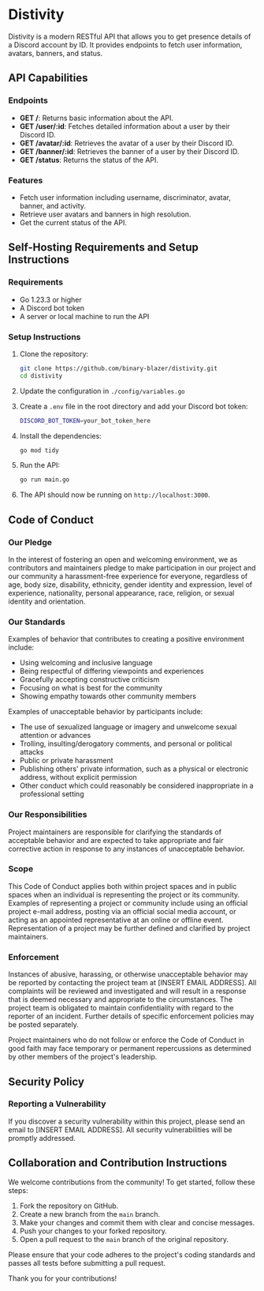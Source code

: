 # Distivity

Distivity is a modern RESTful API that allows you to get presence details of a Discord account by ID. It provides endpoints to fetch user information, avatars, banners, and status.

## API Capabilities

### Endpoints

- **GET /**: Returns basic information about the API.
- **GET /user/:id**: Fetches detailed information about a user by their Discord ID.
- **GET /avatar/:id**: Retrieves the avatar of a user by their Discord ID.
- **GET /banner/:id**: Retrieves the banner of a user by their Discord ID.
- **GET /status**: Returns the status of the API.

### Features

- Fetch user information including username, discriminator, avatar, banner, and activity.
- Retrieve user avatars and banners in high resolution.
- Get the current status of the API.

## Self-Hosting Requirements and Setup Instructions

### Requirements

- Go 1.23.3 or higher
- A Discord bot token
- A server or local machine to run the API

### Setup Instructions

1. Clone the repository:

   ```sh
   git clone https://github.com/binary-blazer/distivity.git
   cd distivity
   ```

2. Update the configuration in `./config/variables.go`

3. Create a `.env` file in the root directory and add your Discord bot token:

   ```sh
   DISCORD_BOT_TOKEN=your_bot_token_here
   ```

4. Install the dependencies:

   ```sh
   go mod tidy
   ```

5. Run the API:

   ```sh
   go run main.go
   ```

6. The API should now be running on `http://localhost:3000`.

## Code of Conduct

### Our Pledge

In the interest of fostering an open and welcoming environment, we as contributors and maintainers pledge to make participation in our project and our community a harassment-free experience for everyone, regardless of age, body size, disability, ethnicity, gender identity and expression, level of experience, nationality, personal appearance, race, religion, or sexual identity and orientation.

### Our Standards

Examples of behavior that contributes to creating a positive environment include:

- Using welcoming and inclusive language
- Being respectful of differing viewpoints and experiences
- Gracefully accepting constructive criticism
- Focusing on what is best for the community
- Showing empathy towards other community members

Examples of unacceptable behavior by participants include:

- The use of sexualized language or imagery and unwelcome sexual attention or advances
- Trolling, insulting/derogatory comments, and personal or political attacks
- Public or private harassment
- Publishing others' private information, such as a physical or electronic address, without explicit permission
- Other conduct which could reasonably be considered inappropriate in a professional setting

### Our Responsibilities

Project maintainers are responsible for clarifying the standards of acceptable behavior and are expected to take appropriate and fair corrective action in response to any instances of unacceptable behavior.

### Scope

This Code of Conduct applies both within project spaces and in public spaces when an individual is representing the project or its community. Examples of representing a project or community include using an official project e-mail address, posting via an official social media account, or acting as an appointed representative at an online or offline event. Representation of a project may be further defined and clarified by project maintainers.

### Enforcement

Instances of abusive, harassing, or otherwise unacceptable behavior may be reported by contacting the project team at [INSERT EMAIL ADDRESS]. All complaints will be reviewed and investigated and will result in a response that is deemed necessary and appropriate to the circumstances. The project team is obligated to maintain confidentiality with regard to the reporter of an incident. Further details of specific enforcement policies may be posted separately.

Project maintainers who do not follow or enforce the Code of Conduct in good faith may face temporary or permanent repercussions as determined by other members of the project's leadership.

## Security Policy

### Reporting a Vulnerability

If you discover a security vulnerability within this project, please send an email to [INSERT EMAIL ADDRESS]. All security vulnerabilities will be promptly addressed.

## Collaboration and Contribution Instructions

We welcome contributions from the community! To get started, follow these steps:

1. Fork the repository on GitHub.
2. Create a new branch from the `main` branch.
3. Make your changes and commit them with clear and concise messages.
4. Push your changes to your forked repository.
5. Open a pull request to the `main` branch of the original repository.

Please ensure that your code adheres to the project's coding standards and passes all tests before submitting a pull request.

Thank you for your contributions!
